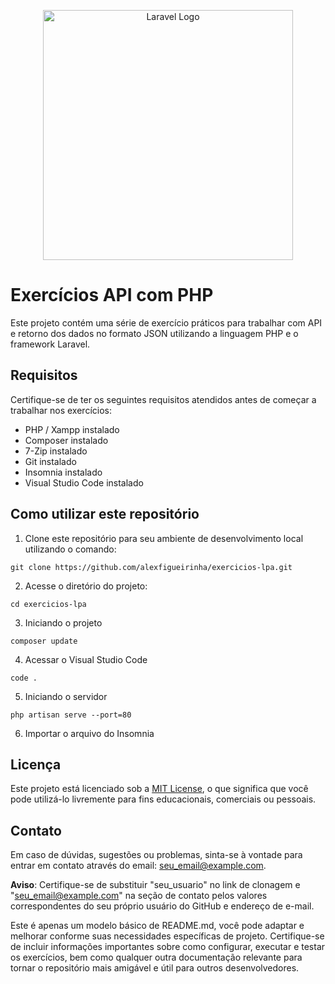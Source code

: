 <p align="center"><a href="https://laravel.com" target="_blank"><img src="https://raw.githubusercontent.com/laravel/art/master/logo-lockup/5%20SVG/2%20CMYK/1%20Full%20Color/laravel-logolockup-cmyk-red.svg" width="400" alt="Laravel Logo"></a></p>

# Exercícios API com PHP

Este projeto contém uma série de exercício práticos para trabalhar com API
e retorno dos dados no formato JSON utilizando a linguagem PHP e o 
framework Laravel.

## Requisitos

Certifique-se de ter os seguintes requisitos atendidos antes de começar a trabalhar nos exercícios:
* PHP / Xampp instalado
* Composer instalado
* 7-Zip instalado
* Git instalado
* Insomnia instalado
* Visual Studio Code instalado

## Como utilizar este repositório

1.  Clone este repositório para seu ambiente de desenvolvimento local utilizando o comando:
```
git clone https://github.com/alexfigueirinha/exercicios-lpa.git
```
2. Acesse o diretório do projeto:
```
cd exercicios-lpa
```
3. Iniciando o projeto
```
composer update
```
4. Acessar o Visual Studio Code
```
code .
```
5. Iniciando o servidor
```
php artisan serve --port=80
```
6. Importar o arquivo do Insomnia


## Licença

Este projeto está licenciado sob a [MIT License](LICENSE), 
o que significa que você pode utilizá-lo livremente para fins educacionais, 
comerciais ou pessoais.

## Contato

Em caso de dúvidas, sugestões ou problemas, sinta-se à vontade para entrar 
em contato através do email: seu_email@example.com.

**Aviso**: Certifique-se de substituir "seu_usuario" no link de clonagem e 
"seu_email@example.com" na seção de contato pelos valores correspondentes do 
seu próprio usuário do GitHub e endereço de e-mail.

Este é apenas um modelo básico de README.md, você pode adaptar e melhorar 
conforme suas necessidades específicas de projeto. Certifique-se de incluir 
informações importantes sobre como configurar, executar e testar os exercícios,
bem como qualquer outra documentação relevante para tornar o repositório mais
amigável e útil para outros desenvolvedores.
